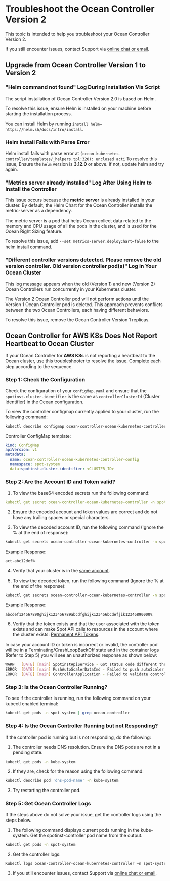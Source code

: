 # Troubleshoot the Ocean Controller Version 2

This topic is intended to help you troubleshoot your Ocean Controller Version 2. 

If you still encounter issues, contact Support via [online chat or email](https://spot.io/support/). 

##  Upgrade from Ocean Controller Version 1 to Version 2

###  "Helm command not found" Log During Installation Via Script

The script installation of Ocean Controller Version 2.0 is based on Helm. 

To resolve this issue, ensure Helm is installed on your machine before starting the installation process. 

You can install Helm by running `install helm—https://helm.sh/docs/intro/install​`.

###  Helm Install Fails with Parse Error 

Helm install fails with parse error at `(ocean-kubernetes-controller/templates/_helpers.tpl:320): unclosed acti`
To resolve this issue, Ensure the `helm` version is **3.12.0** or above. If not, update helm and try again.

###  "Metrics server already installed" Log After Using Helm to Install the Controller

This issue occurs because the **metric server** is already installed in your cluster. By default, the Helm Chart for the Ocean Controller installs the metric-server as a dependency. 

The metric server is a pod that helps Ocean collect data related to the memory and CPU usage of all the pods in the cluster, and is used for the Ocean Right Sizing feature.

To resolve this issue, add `--set metrics-server.deployChart=false` to the helm install command.

###  "Different controller versions detected. Please remove the old version controller. Old version controller pod(s)" Log in Your Ocean Cluster

This log message appears when the old (Version 1) and new (Version 2) Ocean Controllers run concurrently in your Kubernetes cluster. 

The Version 2 Ocean Controller pod will not perform actions until the Version 1 Ocean Controller pod is deleted. This approach prevents conflicts between the two Ocean Controllers, each having different behaviors.

To resolve this issue, remove the Ocean Controller Version 1 replicas. 

## Ocean Controller for **AWS K8s** Does Not Report Heartbeat to Ocean Cluster

If your Ocean Controller for **AWS K8s** is not reporting a heartbeat to the Ocean cluster, use this troubleshooter to resolve the issue. Complete each step according to the sequence.

### Step 1: Check the Configuration 

Check the configuration of your `configMap.yaml` and ensure that the `spotinst.cluster-identifier` is the same as `controllerClusterId` (Cluster Identifier) in the Ocean configuration. 

To view the controller configmap currently applied to your cluster, run the following command: 

```bash
kubectl describe configmap ocean-controller-ocean-kubernetes-controller -n spot-system 
```

Controller ConfigMap template:

```yaml
kind: ConfigMap 
apiVersion: v1 
metadata: 
  name: ocean-controller-ocean-kubernetes-controller-config 
  namespace: spot-system 
  data:spotinst.cluster-identifier: <CLUSTER_ID> 
```

### Step 2: Are the Account ID and Token valid? 

1.  To view the base64 encoded secrets run the following command: 

```yaml
kubectl get secret ocean-controller-ocean-kubernetes-controller -n spot-system -o yaml 
```

2.  Ensure the encoded account and token values are correct and do not have any trailing spaces or special characters. 

3.  To view the decoded account ID, run the following command (Ignore the % at the end of response): 

```bash
kubectl get secrets ocean-controller-ocean-kubernetes-controller -n spot-system --template={{.data.account}} | base64 --decode
```


Example Response: 
```bash
act-abc12def% 
```

4.  Verify that your cluster is in the [same account](https://console.spotinst.com/settings/v2/organization/accounts). 

5.  To view the decoded token, run the following command (Ignore the % at the end of the response): 

```bash
kubectl get secrets ocean-controller-ocean-kubernetes-controller -n spot-system --template={{.data.token}} | base64 --decode
```
Example Response: 
```bash
abcdef124567890ghijk123456789abcdfghijk123456bcdefjik12346890000% 
```
6. Verify that the token exists and that the user associated with the token exists and can make Spot API calls to resources in the account where the cluster exists: [Permanent API Tokens](https://console.spotinst.com/settings/v2/tokens/permanent).

In case your account ID or token is incorrect or invalid, the controller pod will be in a Terminating/CrashLoopBackOff state and in the container logs (Refer to Step 5) you will see an unauthorized response as shown below: 

```bash
WARN   [DATE] [main] SpotinstApiService - Got status code different the SC_OK : 401 Body {  "request": {    "id": "123bc63bd-da6d-4f0e-aaeb-660edc1124",    "url": "/mcs/kubernetes/topology/autoScalerData?accountId=act-123bcdef&clusterIdentifier=test-&fastScale=false&kubernetesUniqueIdentifier=1b123abc-4a83-4d51-8536-64b402372ecb",    "method": "POST",    "timestamp": "DATE"  },  "response": {    "status": {      "code": 401,      "message": "Unauthorized"    }  }} 
ERROR  [DATE] [main] PushAutoScalerDataCmd - Failed to push autoScaler data. Errors: null 
ERROR  [DATE] [main] ControllerApplication - Failed to validate controller communication with spotinst APICo
```

### Step 3: Is the Ocean Controller Running? 

To see if the controller is running, run the following command on your kubectl enabled terminal: 

```bash
kubectl get pods -n spot-system | grep ocean-controller 
```

### Step 4: Is the Ocean Controller Running but not Responding? 

If the controller pod is running but is not responding, do the following: 

1.  The controller needs DNS resolution. Ensure the DNS pods are not in a pending state. 
```bash
kubectl get pods -n kube-system 
```
2.  If they are, check for the reason using the following command: 

```bash
kubectl describe pod 'dns-pod-name' -n kube-system 
```

3.  Try restarting the controller pod. 


### Step 5: Get Ocean Controller Logs 

If the steps above do not solve your issue, get the controller logs using the steps below. 

1.  The following command displays current pods running in the kube-system. Get the spotinst-controller pod name from the output. 

```bash
kubectl get pods -n spot-system 
```

2.  Get the controller logs: 

```bash
Kubectl logs ocean-controller-ocean-kubernetes-controller –n spot-system 
```
3. If you still encounter issues, contact Support via [online chat or email](https://spot.io/support/). 






